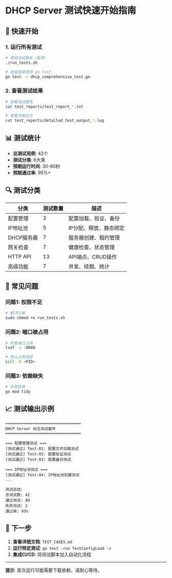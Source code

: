 # DHCP Server 测试快速开始指南

## 🚀 快速开始

### 1. 运行所有测试

```bash
# 使用测试脚本（推荐）
./run_tests.sh

# 或者直接使用 go test
go test -v dhcp_comprehensive_test.go
```

### 2. 查看测试结果

```bash
# 查看测试报告
cat test_reports/test_report_*.txt

# 查看详细日志
cat test_reports/detailed_test_output_*.log
```

## 📊 测试统计

- **总测试用例**: 42个
- **测试分类**: 6大类
- **预期运行时间**: 30-60秒
- **预期通过率**: 95%+

## 🔍 测试分类

| 分类 | 测试数量 | 描述 |
|------|----------|------|
| 配置管理 | 3 | 配置加载、验证、备份 |
| IP地址池 | 5 | IP分配、释放、静态绑定 |
| DHCP服务器 | 7 | 服务器创建、租约管理 |
| 网关检查 | 7 | 健康检查、状态管理 |
| HTTP API | 13 | API端点、CRUD操作 |
| 高级功能 | 7 | 并发、续期、统计 |

## 🐛 常见问题

### 问题1: 权限不足
```bash
# 解决方案
sudo chmod +x run_tests.sh
```

### 问题2: 端口被占用
```bash
# 检查端口占用
lsof -i :8080

# 停止占用进程
kill -9 <PID>
```

### 问题3: 依赖缺失
```bash
# 安装依赖
go mod tidy
```

## 📈 测试输出示例

```
=================================
DHCP Server 综合测试套件
=================================

=== 配置管理测试 ===
[测试通过] Test-01: 配置文件加载测试
[测试通过] Test-02: 配置验证测试
[测试通过] Test-03: 配置备份测试

=== IP地址池测试 ===
[测试通过] Test-04: IP地址池创建测试
...

测试总结:
总测试数: 42
通过测试: 40
失败测试: 2
通过率: 95%
```

## 🎯 下一步

1. **查看详细文档**: `TEST_CASES.md`
2. **运行特定测试**: `go test -run TestConfigLoad -v`
3. **集成CI/CD**: 将测试脚本加入自动化流程

---

**提示**: 首次运行可能需要下载依赖，请耐心等待。 